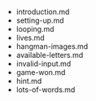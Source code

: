 - introduction.md
- setting-up.md
- looping.md
- lives.md
- hangman-images.md
- available-letters.md
- invalid-input.md
- game-won.md
- hint.md
- lots-of-words.md